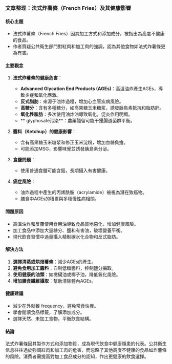 ### 文章整理：法式炸薯條（French Fries）及其健康影響

#### 核心主題
- 法式炸薯條（French Fries）因其加工方式和添加成分，被指出為高度不健康的食品。
- 作者質疑公共衛生部門對紅肉和加工肉的強調，認為其他食物如法式炸薯條更為有害。

#### 主要觀念
1. **法式炸薯條的健康危害**：
   - **Advanced Glycation End Products (AGEs)**：高溫油炸產生AGEs，導致炎症和氧化應激。
   - **反式脂肪**：來源于油炸過程，增加心血管疾病風險。
   - **高糖分**：含有多種糖分，如高果糖玉米糖浆，誘發胰島素抵抗和脂肪肝。
   - **氧化性脂肪**：多次使用油炸油導致氧化，促炎作用明顯。
   - ** glyphosate污染**：農藥殘留可能干擾腸道菌群平衡。

2. **醬料（Ketchup）的健康影響**：
   - 含有高果糖玉米糖浆和修正玉米淀粉，增加血糖負擔。
   - 可能添加MSG，影響味覺並誘發胰島素分泌。

3. **食鹽問題**：
   - 使用普通食鹽可能含鋁，長期攝入有害健康。

4. **癌症風險**：
   - 油炸過程中產生的丙烯酰胺（acrylamide）被視為潛在致癌物。
   - 膳食中AGEs的積累與多種慢性病相關。

#### 問題原因
- 高溫油炸和反覆使用食用油導致食品質地惡化，增加健康風險。
- 加工食品中添加大量糖分、鹽和有害油，破壞營養平衡。
- 現代飲食習慣中過量攝入精制碳水化合物和反式脂肪。

#### 解決方法
1. **選擇清蒸或烘焙薯條**：減少AGEs的產生。
2. **避免食用加工醬料**：自制低糖醬料，控制鹽分攝取。
3. **使用健康的油類**：如橄欌油或椰子油，降低氧化風險。
4. **增加膳食纖維攝取**：幫助清除體內AGEs。

#### 健康建議
- 減少在外就餐 frequency，避免常食快餐。
- 學會閱讀食品標籤，了解添加成分。
- 選擇天然、未加工食物，平衡飲食結構。

#### 結論
法式炸薯條因其製作方式和添加物質，成為現代飲食中健康隱患的代表。公共衛生信息往往過於強調紅肉和加工肉的危害，而忽略了其他高度不健康的食品如炸薯條的風險。消費者需提高對加工食品成分的認知，作出更健康的飲食選擇。